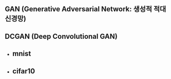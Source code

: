 ## GAN (Generative Adversarial Network: 생성적 적대 신경망)
## DCGAN (Deep Convolutional GAN)
- ## mnist
- ## cifar10
